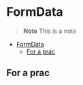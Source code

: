 # FormData


> **Note**
> This is a note


- [FormData](#formdata)
  - [For a prac](#for-a-prac)



## For a prac

